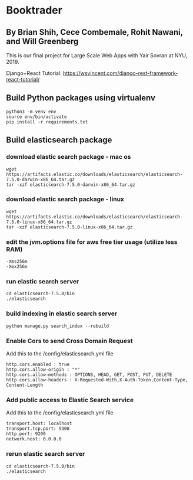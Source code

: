 # Booktrader
## By Brian Shih, Cece Combemale, Rohit Nawani, and Will Greenberg

This is our final project for Large Scale Web Apps with Yair Sovran at NYU, 2019.

Django+React Tutorial: https://wsvincent.com/django-rest-framework-react-tutorial/


## Build Python packages using virtualenv 
```
python3 -m venv env
source env/bin/activate
pip install -r requirements.txt
```

## Build elasticsearch package
### download elastic search package - mac os
```
wget https://artifacts.elastic.co/downloads/elasticsearch/elasticsearch-7.5.0-darwin-x86_64.tar.gz
tar -xzf elasticsearch-7.5.0-darwin-x86_64.tar.gz
```

### download elastic search package - linux
```
wget https://artifacts.elastic.co/downloads/elasticsearch/elasticsearch-7.5.0-linux-x86_64.tar.gz
tar -xzf elasticsearch-7.5.0-linux-x86_64.tar.gz
```
### edit the jvm.options file for aws free tier usage (utilize less RAM)
```
-Xms256m
-Xmx256m
```

### run elastic search server
```
cd elasticsearch-7.5.0/bin
./elasticsearch
```

### build indexing in elastic search server
```
python manage.py search_index --rebuild
```


### Enable Cors to send Cross Domain Request
Add this to the /config/elasticsearch.yml file
```
http.cors.enabled : true
http.cors.allow-origin : "*"
http.cors.allow-methods : OPTIONS, HEAD, GET, POST, PUT, DELETE
http.cors.allow-headers : X-Requested-With,X-Auth-Token,Content-Type, Content-Length
```

### Add public access to Elastic Search service
Add this to the /config/elasticsearch.yml file
```
transport.host: localhost
transport.tcp.port: 9300
http.port: 9200
network.host: 0.0.0.0
```

### rerun elastic search server
```
cd elasticsearch-7.5.0/bin
./elasticsearch
```
